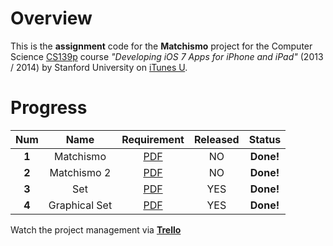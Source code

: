 # Overview
This is the **assignment** code for the **Matchismo** project for the Computer Science [CS139p](http://www.stanford.edu/class/cs193p) course *"Developing iOS 7 Apps for iPhone and iPad"* (2013 / 2014) by Stanford University on [iTunes U](https://itunes.apple.com/us/course/developing-ios-7-apps-for/id733644550).

# Progress
|  Num  |     Name      |               Requirement                | Released |  Status   |
| :---: | :-----------: | :--------------------------------------: | :------: | :-------: |
| **1** |   Matchismo   | [PDF](https://github.com/jessehao/Matchismo/blob/master/Docs/Developing%20iOS%207%20Apps_%20Assignment%201.pdf) |    NO    | **Done!** |
| **2** |  Matchismo 2  | [PDF](https://github.com/jessehao/Matchismo/blob/master/Docs/Developing%20iOS%207%20Apps_%20Assignment%202.pdf) |    NO    | **Done!** |
| **3** |      Set      | [PDF](https://github.com/jessehao/Matchismo/blob/master/Docs/Developing%20iOS%207%20Apps_%20Assignment%203.pdf) |   YES    | **Done!** |
| **4** | Graphical Set | [PDF](https://github.com/jessehao/Matchismo/blob/master/Docs/Developing%20iOS%207%20Apps_%20Assignment%204.pdf) |   YES    | **Done!** |

Watch the project management via [**Trello**](https://trello.com/b/aFZoFPw8)
